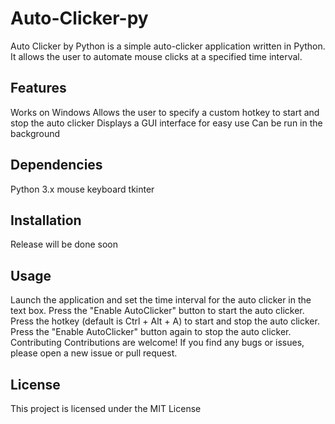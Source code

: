# Auto-Clicker-py
Auto Clicker by Python is a simple auto-clicker application written in Python. It allows the user to automate mouse clicks at a specified time interval.


## Features
Works on Windows
Allows the user to specify a custom hotkey to start and stop the auto clicker
Displays a GUI interface for easy use
Can be run in the background
## Dependencies
Python 3.x
mouse
keyboard
tkinter
## Installation
Release will be done soon
## Usage
Launch the application and set the time interval for the auto clicker in the text box.
Press the "Enable AutoClicker" button to start the auto clicker.
Press the hotkey (default is Ctrl + Alt + A) to start and stop the auto clicker.
Press the "Enable AutoClicker" button again to stop the auto clicker.
Contributing
Contributions are welcome! If you find any bugs or issues, please open a new issue or pull request.
## License
This project is licensed under the MIT License
